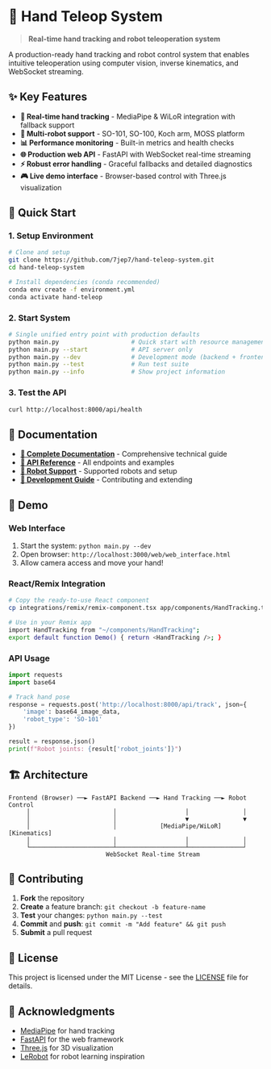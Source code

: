 # 🤖 Hand Teleop System

> **Real-time hand tracking and robot teleoperation system**

A production-ready hand tracking and robot control system that enables intuitive teleoperation using computer vision, inverse kinematics, and WebSocket streaming.

## ✨ Key Features

- **🎯 Real-time hand tracking** - MediaPipe & WiLoR integration with fallback support
- **🤖 Multi-robot support** - SO-101, SO-100, Koch arm, MOSS platform
- **📊 Performance monitoring** - Built-in metrics and health checks  
- **🌐 Production web API** - FastAPI with WebSocket real-time streaming
- **⚡ Robust error handling** - Graceful fallbacks and detailed diagnostics
- **🎮 Live demo interface** - Browser-based control with Three.js visualization

## 🚀 Quick Start

### 1. Setup Environment
```bash
# Clone and setup
git clone https://github.com/7jep7/hand-teleop-system.git
cd hand-teleop-system

# Install dependencies (conda recommended)
conda env create -f environment.yml
conda activate hand-teleop
```

### 2. Start System

```bash
# Single unified entry point with production defaults
python main.py                    # Quick start with resource management
python main.py --start            # API server only
python main.py --dev              # Development mode (backend + frontend)
python main.py --test             # Run test suite
python main.py --info             # Show project information
```

### 3. Test the API
```bash
curl http://localhost:8000/api/health
```

## 📖 Documentation

- **[📖 Complete Documentation](DOCS.md)** - Comprehensive technical guide
- **[🚀 API Reference](DOCS.md#api-reference)** - All endpoints and examples
- **[🤖 Robot Support](DOCS.md#robot-support)** - Supported robots and setup
- **[🔧 Development Guide](DOCS.md#development)** - Contributing and extending

## 🎯 Demo

### Web Interface
1. Start the system: `python main.py --dev`
2. Open browser: `http://localhost:3000/web/web_interface.html`
3. Allow camera access and move your hand!

### React/Remix Integration
```bash
# Copy the ready-to-use React component
cp integrations/remix/remix-component.tsx app/components/HandTracking.tsx

# Use in your Remix app
import HandTracking from "~/components/HandTracking";
export default function Demo() { return <HandTracking />; }
```

### API Usage
```python
import requests
import base64

# Track hand pose
response = requests.post('http://localhost:8000/api/track', json={
    'image': base64_image_data,
    'robot_type': 'SO-101'
})

result = response.json()
print(f"Robot joints: {result['robot_joints']}")
```

## 🏗️ Architecture

```
Frontend (Browser) ──► FastAPI Backend ──► Hand Tracking ──► Robot Control
     │                       │                   │               │
     │                       │                   ▼               ▼
     │                       │            [MediaPipe/WiLoR]  [Kinematics]
     │                       │                   │               │
     └───────────────────────┴───────────────────┴───────────────┘
                           WebSocket Real-time Stream
```

## 🤝 Contributing

1. **Fork** the repository
2. **Create** a feature branch: `git checkout -b feature-name`
3. **Test** your changes: `python main.py --test`
4. **Commit** and **push**: `git commit -m "Add feature" && git push`
5. **Submit** a pull request

## 📄 License

This project is licensed under the MIT License - see the [LICENSE](LICENSE) file for details.

## 🙏 Acknowledgments

- [MediaPipe](https://google.github.io/mediapipe/) for hand tracking
- [FastAPI](https://fastapi.tiangolo.com/) for the web framework
- [Three.js](https://threejs.org/) for 3D visualization
- [LeRobot](https://github.com/huggingface/lerobot) for robot learning inspiration
